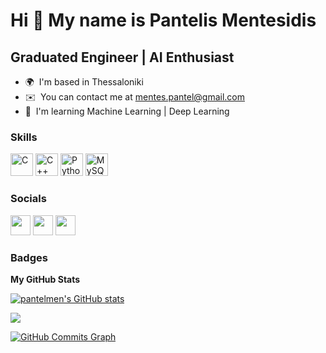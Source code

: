 Hi 👋 My name is Pantelis Mentesidis
====================================

Graduated Engineer | AI Enthusiast
----------------------------------

*   🌍  I'm based in Thessaloniki
*   ✉️  You can contact me at [mentes.pantel@gmail.com](mailto:mentes.pantel@gmail.com)
*   🧠  I'm learning Machine Learning | Deep Learning
### Skills<p align="left">
                                
<a href="https://docs.microsoft.com/en-us/cpp/?view=msvc-170" target="_blank" rel="noreferrer"><img src="https://raw.githubusercontent.com/danielcranne/readme-generator/main/public/icons/skills/c-colored.svg" width="36" height="36" alt="C" /></a>
<a href="https://docs.microsoft.com/en-us/cpp/?view=msvc-170" target="_blank" rel="noreferrer"><img src="https://raw.githubusercontent.com/danielcranney/readme-generator/main/public/icons/skills/cplusplus-colored.svg" width="36" height="36" alt="C++" /></a>
<a href="https://www.python.org/" target="_blank" rel="noreferrer"><img src="https://raw.githubusercontent.com/danielcranney/readme-generator/main/public/icons/skills/python-colored.svg" width="36" height="36" alt="Python" /></a>
<a href="https://www.mysql.com/" target="_blank" rel="noreferrer"><img src="https://raw.githubusercontent.com/danielcranney/readme-generator/main/public/icons/skills/mysql-colored.svg" width="36" height="36" alt="MySQL" /></a>
            </p>
                    
 ### Socials
                  
<p align="left"> <a href="https://discord.com/users/pant_ment#0466" target="_blank" rel="noreferrer"><img src="https://raw.githubusercontent.com/danielcranney/readme-generator/main/public/icons/socials/discord.svg" width="32" height="32" /></a> <a href="https://www.github.com/pantelmen" target="_blank" rel="noreferrer"><img src="https://raw.githubusercontent.com/danielcranney/readme-generator/main/public/icons/socials/github.svg" width="32" height="32" /></a> <a href="https://www.linkedin.com/in/pantelis-mentesidis-5918071b3" target="_blank" rel="noreferrer"><img src="https://raw.githubusercontent.com/danielcranney/readme-generator/main/public/icons/socials/linkedin.svg" width="32" height="32" /></a></p>

### Badges

<b>My GitHub Stats</b>

<a href="http://www.github.com/pantelmen"><img src="https://github-readme-stats.vercel.app/api?username=pantelmen&show_icons=true&hide=&count_private=true&title_color=0891b2&text_color=ffffff&icon_color=0891b2&bg_color=1c1917&hide_border=true&show_icons=true" alt="pantelmen's GitHub stats" /></a>

<a href="http://www.github.com/pantelmen"><img src="https://github-readme-streak-stats.herokuapp.com/?user=pantelmen&stroke=ffffff&background=1c1917&ring=0891b2&fire=0891b2&currStreakNum=ffffff&currStreakLabel=0891b2&sideNums=ffffff&sideLabels=ffffff&dates=ffffff&hide_border=true" /></a>

<a href="http://www.github.com/pantelmen"><img src="https://activity-graph.herokuapp.com/graph?username=pantelmen&bg_color=1c1917&color=ffffff&line=0891b2&point=ffffff&area_color=1c1917&area=true&hide_border=true&custom_title=GitHub%20Commits%20Graph" alt="GitHub Commits Graph" /></a>
